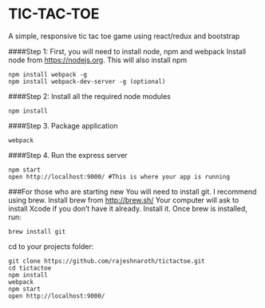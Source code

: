 # TIC-TAC-TOE
A simple, responsive tic tac toe game using react/redux and bootstrap

####Step 1: First, you will need to install node, npm and webpack
Install node from https://nodejs.org. This will also install npm

    npm install webpack -g
    npm install webpack-dev-server -g (optional)

####Step 2: Install all the required node modules

    npm install

####Step 3. Package application

	webpack

####Step 4. Run the express server

    npm start
    open http://localhost:9000/ #This is where your app is running

###For those who are starting new
You will need to install git. I recommend using brew.
Install brew from http://brew.sh/
Your computer will ask to install Xcode if you don’t have it already. Install it.
Once brew is installed, run:

    brew install git

cd to your projects folder:

    git clone https://github.com/rajeshnaroth/tictactoe.git
    cd tictactoe
    npm install
    webpack
    npm start
    open http://localhost:9000/
